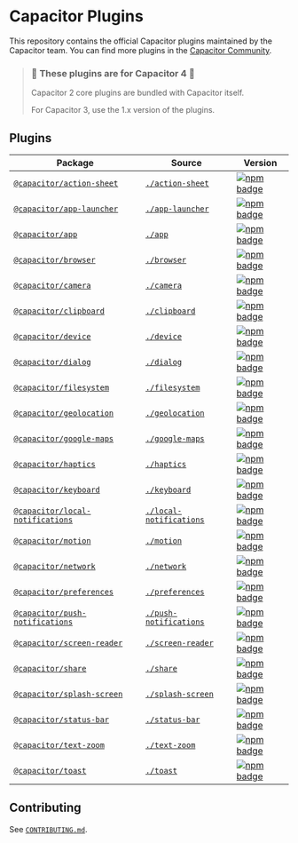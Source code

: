 # Capacitor Plugins

This repository contains the official Capacitor plugins maintained by the Capacitor team. You can find more plugins in the [Capacitor Community](https://github.com/capacitor-community/).

> ### :rotating_light: These plugins are for Capacitor 4 :rotating_light:
>
> Capacitor 2 core plugins are bundled with Capacitor itself.
>
> For Capacitor 3, use the 1.x version of the plugins.

## Plugins

| Package                                                                                   | Source                                           | Version                                                                                                                                                     |
| ----------------------------------------------------------------------------------------- | ------------------------------------------------ | ----------------------------------------------------------------------------------------------------------------------------------------------------------- |
| [`@capacitor/action-sheet`](https://capacitorjs.com/docs/apis/action-sheet)               | [`./action-sheet`](./action-sheet)               | [![npm badge](https://img.shields.io/npm/v/@capacitor/action-sheet?style=flat-square)](https://www.npmjs.com/package/@capacitor/action-sheet)               |
| [`@capacitor/app-launcher`](https://capacitorjs.com/docs/apis/app-launcher)               | [`./app-launcher`](./app-launcher)               | [![npm badge](https://img.shields.io/npm/v/@capacitor/app-launcher?style=flat-square)](https://www.npmjs.com/package/@capacitor/app-launcher)               |
| [`@capacitor/app`](https://capacitorjs.com/docs/apis/app)                                 | [`./app`](./app)                                 | [![npm badge](https://img.shields.io/npm/v/@capacitor/app?style=flat-square)](https://www.npmjs.com/package/@capacitor/app)                                 |
| [`@capacitor/browser`](https://capacitorjs.com/docs/apis/browser)                         | [`./browser`](./browser)                         | [![npm badge](https://img.shields.io/npm/v/@capacitor/browser?style=flat-square)](https://www.npmjs.com/package/@capacitor/browser)                         |
| [`@capacitor/camera`](https://capacitorjs.com/docs/apis/camera)                           | [`./camera`](./camera)                           | [![npm badge](https://img.shields.io/npm/v/@capacitor/camera?style=flat-square)](https://www.npmjs.com/package/@capacitor/camera)                           |
| [`@capacitor/clipboard`](https://capacitorjs.com/docs/apis/clipboard)                     | [`./clipboard`](./clipboard)                     | [![npm badge](https://img.shields.io/npm/v/@capacitor/clipboard?style=flat-square)](https://www.npmjs.com/package/@capacitor/clipboard)                     |
| [`@capacitor/device`](https://capacitorjs.com/docs/apis/device)                           | [`./device`](./device)                           | [![npm badge](https://img.shields.io/npm/v/@capacitor/device?style=flat-square)](https://www.npmjs.com/package/@capacitor/device)                           |
| [`@capacitor/dialog`](https://capacitorjs.com/docs/apis/dialog)                           | [`./dialog`](./dialog)                           | [![npm badge](https://img.shields.io/npm/v/@capacitor/dialog?style=flat-square)](https://www.npmjs.com/package/@capacitor/dialog)                           |
| [`@capacitor/filesystem`](https://capacitorjs.com/docs/apis/filesystem)                   | [`./filesystem`](./filesystem)                   | [![npm badge](https://img.shields.io/npm/v/@capacitor/filesystem?style=flat-square)](https://www.npmjs.com/package/@capacitor/filesystem)                   |
| [`@capacitor/geolocation`](https://capacitorjs.com/docs/apis/geolocation)                 | [`./geolocation`](./geolocation)                 | [![npm badge](https://img.shields.io/npm/v/@capacitor/geolocation?style=flat-square)](https://www.npmjs.com/package/@capacitor/geolocation)                 |
| [`@capacitor/google-maps`](https://capacitorjs.com/docs/apis/google-maps)                 | [`./google-maps`](./google-maps)                 | [![npm badge](https://img.shields.io/npm/v/@capacitor/google-maps?style=flat-square)](https://www.npmjs.com/package/@capacitor/google-maps)                 |
| [`@capacitor/haptics`](https://capacitorjs.com/docs/apis/haptics)                         | [`./haptics`](./haptics)                         | [![npm badge](https://img.shields.io/npm/v/@capacitor/haptics?style=flat-square)](https://www.npmjs.com/package/@capacitor/haptics)                         |
| [`@capacitor/keyboard`](https://capacitorjs.com/docs/apis/keyboard)                       | [`./keyboard`](./keyboard)                       | [![npm badge](https://img.shields.io/npm/v/@capacitor/keyboard?style=flat-square)](https://www.npmjs.com/package/@capacitor/keyboard)                       |
| [`@capacitor/local-notifications`](https://capacitorjs.com/docs/apis/local-notifications) | [`./local-notifications`](./local-notifications) | [![npm badge](https://img.shields.io/npm/v/@capacitor/local-notifications?style=flat-square)](https://www.npmjs.com/package/@capacitor/local-notifications) |
| [`@capacitor/motion`](https://capacitorjs.com/docs/apis/motion)                           | [`./motion`](./motion)                           | [![npm badge](https://img.shields.io/npm/v/@capacitor/motion?style=flat-square)](https://www.npmjs.com/package/@capacitor/motion)                           |
| [`@capacitor/network`](https://capacitorjs.com/docs/apis/network)                         | [`./network`](./network)                         | [![npm badge](https://img.shields.io/npm/v/@capacitor/network?style=flat-square)](https://www.npmjs.com/package/@capacitor/network)                         |
| [`@capacitor/preferences`](https://capacitorjs.com/docs/apis/preferences)                 | [`./preferences`](./preferences)                 | [![npm badge](https://img.shields.io/npm/v/@capacitor/preferences?style=flat-square)](https://www.npmjs.com/package/@capacitor/preferences)                 |
| [`@capacitor/push-notifications`](https://capacitorjs.com/docs/apis/push-notifications)   | [`./push-notifications`](./push-notifications)   | [![npm badge](https://img.shields.io/npm/v/@capacitor/push-notifications?style=flat-square)](https://www.npmjs.com/package/@capacitor/push-notifications)   |
| [`@capacitor/screen-reader`](https://capacitorjs.com/docs/apis/screen-reader)             | [`./screen-reader`](./screen-reader)             | [![npm badge](https://img.shields.io/npm/v/@capacitor/screen-reader?style=flat-square)](https://www.npmjs.com/package/@capacitor/screen-reader)             |
| [`@capacitor/share`](https://capacitorjs.com/docs/apis/share)                             | [`./share`](./share)                             | [![npm badge](https://img.shields.io/npm/v/@capacitor/share?style=flat-square)](https://www.npmjs.com/package/@capacitor/share)                             |
| [`@capacitor/splash-screen`](https://capacitorjs.com/docs/apis/splash-screen)             | [`./splash-screen`](./splash-screen)             | [![npm badge](https://img.shields.io/npm/v/@capacitor/splash-screen?style=flat-square)](https://www.npmjs.com/package/@capacitor/splash-screen)             |
| [`@capacitor/status-bar`](https://capacitorjs.com/docs/apis/status-bar)                   | [`./status-bar`](./status-bar)                   | [![npm badge](https://img.shields.io/npm/v/@capacitor/status-bar?style=flat-square)](https://www.npmjs.com/package/@capacitor/status-bar)                   |
| [`@capacitor/text-zoom`](https://capacitorjs.com/docs/apis/text-zoom)                     | [`./text-zoom`](./text-zoom)                     | [![npm badge](https://img.shields.io/npm/v/@capacitor/text-zoom?style=flat-square)](https://www.npmjs.com/package/@capacitor/text-zoom)                     |
| [`@capacitor/toast`](https://capacitorjs.com/docs/apis/toast)                             | [`./toast`](./toast)                             | [![npm badge](https://img.shields.io/npm/v/@capacitor/toast?style=flat-square)](https://www.npmjs.com/package/@capacitor/toast)                             |

## Contributing

See [`CONTRIBUTING.md`](./CONTRIBUTING.md).
